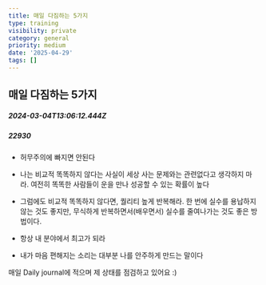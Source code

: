 ```yaml
---
title: 매일 다짐하는 5가지
type: training
visibility: private
category: general
priority: medium
date: '2025-04-29'
tags: []
---
```

## 매일 다짐하는 5가지
##### 2024-03-04T13:06:12.444Z
##### 22930

<ul><li><p>허무주의에 빠지면 안된다</p></li></ul><ul><li><p>나는 비교적 똑똑하지 않다는 사실이 세상 사는 문제와는 관련없다고 생각하지 마라. 여전히 똑똑한 사람들이 운을 만나 성공할 수 있는 확률이 높다</p></li><li><p>그럼에도 비교적 똑똑하지 않다면, 퀄리티 높게 반복해라. 한 번에 실수를 용납하지 않는 것도 좋지만, 무식하게 반복하면서(배우면서) 실수를 줄여나가는 것도 좋은 방법이다.</p></li><li><p>항상 내 분야에서 최고가 되라</p></li><li><p>내가 마음 편해지는 소리는 대부분 나를 안주하게 만드는 말이다</p></li></ul><p></p><p>매일 Daily journal에 적으며 제 상태를 점검하고 있어요 :)</p>
